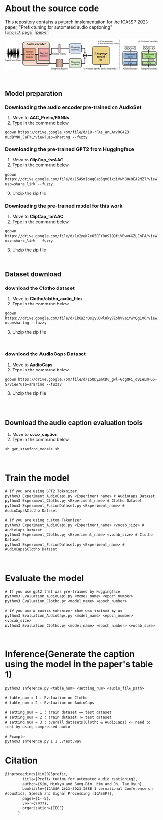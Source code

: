 # About the source code

This repository contains a pytorch implementation for the ICASSP 2023 paper, "Prefix tuning for automated audio captioning" 
<br>
[[project page](https://PrefixAAC.github.io)] [[paper](https://ieeexplore.ieee.org/document/10096877)] <br>


![pipeline](./assets/pipeline.jpg)

<br>

## Model preparation

### Downloading the audio encoder pre-trained on AudioSet

1. Move to **AAC_Prefix/PANNs**
2. Type in the command below
   
```
gdown https://drive.google.com/file/d/1O-rPXe_anLArvRG4Z3-nLdBYNO_JaFYL/view?usp=sharing --fuzzy
```

### Downloading the pre-trained GPT2 from Huggingface

1. Move to **ClipCap_forAAC**
2. Type in the command below

```
gdown https://drive.google.com/file/d/15ASmIoWg0ac6qm0ixdiVwh88e8EA2MZ7/view?usp=share_link --fuzzy

```
3. Unzip the zip file

### Downloading the pre-trained model for this work 

1. Move to **ClipCap_forAAC**
2. Type in the command below
```
gdown https://drive.google.com/file/d/1y2yeK7eO5DFY8n9l9QfiVRwv6GZLEnFA/view?usp=share_link --fuzzy
```

3. Unzip the zip file

<br>

## Dataset download

### download the Clotho dataset

1. Move to **Clotho/clotho_audio_files**
2. Type in the command below
```
gdown https://drive.google.com/file/d/1kOuZrOs1yuOwlOky7ZohVVeiVwYQg1V0/view?usp=sharing --fuzzy
```
3. Unzip the zip file

<br>

### download the AudioCaps Dataset

1. Move to **AudioCaps**
2. Type in the command below

```
gdown https://drive.google.com/file/d/15ODyZmXDu_gwl-GcgQ6i_dBIeLKPG5-S/view?usp=sharing --fuzzy
```
3. Unzip the zip file

<br>
<br>

## Download the audio caption evaluation tools

1. Move to **coco_caption**
2. Type in the command below
```
sh get_stanford_models.sh 
```

<br>

# Train the model
 
```
# If you are using GPT2 Tokenizer
python3 Experiment_AudioCaps.py <Experiment_name> # AudioCaps Dataset
python3 Experiment_Clotho.py <Experiment_name> # Clotho Dataset
python3 Experiment_FusionDataset.py <Experiment_name> # AudioCaps&Clotho Dataset

# If you are using custom Tokenizer
python3 Experiment_AudioCaps.py <Experiment_name> <vocab_size> # AudioCaps Dataset
python3 Experiment_Clotho.py <Experiment_name> <vocab_size> # Clotho Dataset
python3 Experiment_FusionDataset.py <Experiment_name> # AudioCaps&Clotho Dataset
```

<br>

# Evaluate the model


```
# If you use gpt2 that was pre-trained by Huggingface
python3 Evaluation_AudioCaps.py <model_name> <epoch_number>
python3 Evaluation_Clotho.py <model_name> <epoch_number>

# If you use a custom tokenizer that was trained by us
python3 Evaluation_AudioCaps.py <model_name> <epoch_number> <vocab_size>
python3 Evaluation_Clotho.py <model_name> <epoch_number> <vocab_size>
```

<br>

# Inference(Generate the caption using the model in the paper's table 1)

```
python3 Inference.py <table_num> <setting_num> <audio_file_path>

# table_num = 1 : Evaluation on Clotho
# table_num = 2 : Evaluation on AudioCaps

# setting_num = 1 : train dataset == test dataset
# setting_num = 2 : train dataset != test dataset
# setting_num = 3 : overall datasets(Clotho & AudioCaps) <- need to test by using compressed audio

# Example
python3 Inference.py 1 1 ./test.wav

```


# Citation

```
@inproceedings{kim2023prefix,
        title={Prefix tuning for automated audio captioning},
        author={Kim, Minkyu and Sung-Bin, Kim and Oh, Tae-Hyun},
        booktitle={ICASSP 2023-2023 IEEE International Conference on Acoustics, Speech and Signal Processing (ICASSP)},
        pages={1--5},
        year={2023},
        organization={IEEE}
      }
```
